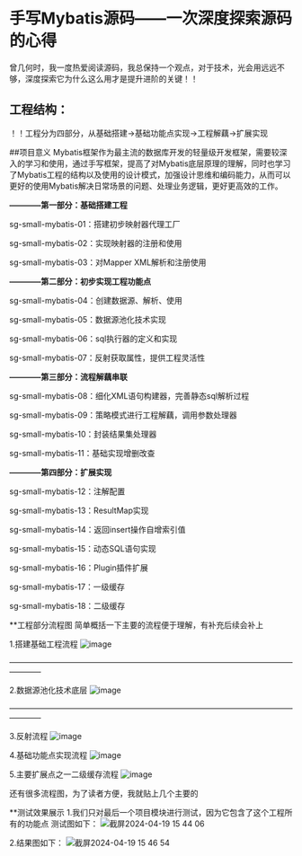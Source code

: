 # 手写Mybatis源码——一次深度探索源码的心得

曾几何时，我一度热爱阅读源码，我总保持一个观点，对于技术，光会用远远不够，深度探索它为什么这么用才是提升进阶的关键！！

## 工程结构：

！！工程分为四部分，从基础搭建->基础功能点实现->工程解藕->扩展实现

##项目意义
Mybatis框架作为最主流的数据库开发的轻量级开发框架，需要较深入的学习和使用，通过手写框架，提高了对Mybatis底层原理的理解，同时也学习了Mybatis工程的结构以及使用的设计模式，加强设计思维和编码能力，从而可以更好的使用Mybatis解决日常场景的问题、处理业务逻辑，更好更高效的工作。

**————第一部分：基础搭建工程**

sg-small-mybatis-01：搭建初步映射器代理工厂

sg-small-mybatis-02：实现映射器的注册和使用

sg-small-mybatis-03：对Mapper XML解析和注册使用

**————第二部分：初步实现工程功能点**

sg-small-mybatis-04：创建数据源、解析、使用

sg-small-mybatis-05：数据源池化技术实现

sg-small-mybatis-06：sql执行器的定义和实现

sg-small-mybatis-07：反射获取属性，提供工程灵活性

**————第三部分：流程解藕串联**

sg-small-mybatis-08：细化XML语句构建器，完善静态sql解析过程

sg-small-mybatis-09：策略模式进行工程解藕，调用参数处理器

sg-small-mybatis-10：封装结果集处理器

sg-small-mybatis-11：基础实现增删改查

**————第四部分：扩展实现**

sg-small-mybatis-12：注解配置

sg-small-mybatis-13：ResultMap实现

sg-small-mybatis-14：返回insert操作自增索引值

sg-small-mybatis-15：动态SQL语句实现

sg-small-mybatis-16：Plugin插件扩展

sg-small-mybatis-17：一级缓存

sg-small-mybatis-18：二级缓存


**工程部分流程图
简单概括一下主要的流程便于理解，有补充后续会补上

1.搭建基础工程流程
![image](https://github.com/personhh/sg-small-Mybatis/assets/139620514/79510f5c-7375-404b-a514-a9edac5d5b95)

————————————————————————————————————————

2.数据源池化技术底层
![image](https://github.com/personhh/sg-small-Mybatis/assets/139620514/52184a49-eef6-4135-9d27-2177bd892baa)

————————————————————————————————————————

3.反射流程
![image](https://github.com/personhh/sg-small-Mybatis/assets/139620514/3bc6dbc4-e33f-40a8-8f76-ab552b34ada0)

4.基础功能点实现流程
![image](https://github.com/personhh/sg-small-Mybatis/assets/139620514/7b89a8eb-19fb-4af0-ba04-071a69712095)

5.主要扩展点之一二级缓存流程
![image](https://github.com/personhh/sg-small-Mybatis/assets/139620514/d5ceaa08-f398-4554-985d-b05c7d7222a7)

还有很多流程图，为了读者方便，我就贴上几个主要的


**测试效果展示
1.我们只对最后一个项目模块进行测试，因为它包含了这个工程所有的功能点
测试图如下：
![截屏2024-04-19 15 44 06](https://github.com/personhh/sg-small-Mybatis/assets/139620514/62969f30-f3dc-4525-917d-4449533f9e6b)

2.结果图如下：
![截屏2024-04-19 15 46 54](https://github.com/personhh/sg-small-Mybatis/assets/139620514/d39b402c-db74-4c4f-8993-3b7b8ee44d28)


